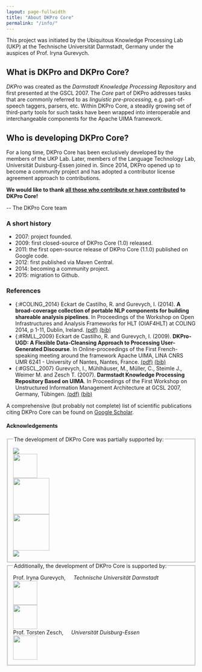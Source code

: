 ```yaml
---
layout: page-fullwidth
title: "About DKPro Core"
permalink: "/info/"
---
```


This project was initiated by the Ubiquitous Knowledge Processing Lab (UKP) at the Technische Universität Darmstadt, Germany under the auspices of Prof. Iryna Gurevych.

## What is DKPro and DKPro Core?

*DKPro* was created as the *Darmstadt Knowledge Processing Repository* and first presented at the GSCL 2007. The *Core* part of DKPro addresses tasks that are commonly referred to as *linguistic pre-processing*, e.g. part-of-speech taggers, parsers, etc. Within DKPro Core, a steadily growing set of third-party tools for such tasks have been wrapped into interoperable and interchangeable components for the Apache UIMA framework.

## Who is developing DKPro Core?

For a long time, DKPro Core has been exclusively developed by the members of the UKP Lab. Later, members of the Language Technology Lab, Universität Duisburg-Essen joined in. Since 2014, DKPro opened up to become a community project and has adopted a contributor license agreement approach to contributions.

**We would like to thank [all those who contribute or have contributed](http://github.com/dkpro/dkpro-core/blob/master/CONTRIBUTORS.txt) to DKPro Core!**

-- The DKPro Core team

### A short history

* 2007: project founded.
* 2009: first closed-source of DKPro Core (1.0) released.
* 2011: the first open-source release of DKPro Core (1.1.0) published on Google code.
* 2012: first published via Maven Central.
* 2014: becoming a community project.
* 2015: migration to Github.

### References

* {:#COLING_2014} Eckart de Castilho, R. and Gurevych, I. (2014). **A broad-coverage collection of portable NLP components for building shareable analysis pipelines**. In Proceedings of the Workshop on Open Infrastructures and Analysis Frameworks for HLT (OIAF4HLT) at COLING 2014, p 1-11, Dublin, Ireland. [(pdf)][COLING_2014_pdf] [(bib)][COLING_2014_bib]
* {:#RMLL_2009} Eckart de Castilho, R. and Gurevych, I. (2009). **DKPro-UGD: A Flexible Data-Cleansing Approach to Processing User-Generated Discourse**. In Online-proceedings of the First French-speaking meeting around the framework Apache UIMA, LINA CNRS UMR 6241 - University of Nantes, Nantes, France. [(pdf)][RMLL_2009_pdf] [(bib)][RMLL_2009_bib]
* {:#GSCL_2007} Gurevych, I., Mühlhäuser, M., Müller, C., Steimle J., Weimer M. and Zesch T. (2007). **Darmstadt Knowledge Processing Repository Based on UIMA**. In Proceedings of the First Workshop on Unstructured Information Management Architecture at GCSL 2007, Germany, Tübingen. [(pdf)][GSCL_2007_pdf] [(bib)][GSCL_2007_bib]

A comprehensive (but probably not complete) list of scientific publications citing DKPro Core can be found on [Google Scholar](http://scholar.google.de/scholar?q=%22DKPro+Core%22).


[COLING_2014_pdf]: https://www.aclweb.org/anthology/W/W14/W14-5201.pdf
[COLING_2014_bib]: https://www.aclweb.org/anthology/W/W14/W14-5201.bib

[RMLL_2009_pdf]: https://www.ukp.tu-darmstadt.de/fileadmin/user_upload/Group_UKP/publikationen/2009/rmll-uima-fr-2009.pdf
[RMLL_2009_bib]: https://www.ukp.tu-darmstadt.de/publications/details/?no_cache=1&tx_bibtex_pi1%5Bpub_id%5D=TUD-CS-2009-0078#

[GSCL_2007_pdf]: https://www.ukp.tu-darmstadt.de/fileadmin/user_upload/Group_UKP/publikationen/2007/gldv-uima-ukp.pdf
[GSCL_2007_bib]: https://www.ukp.tu-darmstadt.de/publications/details/?no_cache=1&tx_bibtex_pi1%5Bpub_id%5D=GurevychEtal2007dkpro0#

#### Acknowledgements

<fieldset class="row t20 b20" style="padding: 1em;">
  <legend>The development of DKPro Core was partially supported by:</legend>
  <div class="medium-4 columns"><img src="{{ site.urlimg }}/logos/bmbf.jpg"/></div>
  <div class="medium-4 columns"><img style="height: 64px" src="{{ site.urlimg }}/logos/dfg_logo_blau.jpg"/></div>
  <div class="medium-4 columns"><img style="height: 96px" src="{{ site.urlimg }}/logos/LOEWE.png"/></div>
  <div class="medium-4 columns"><img style="height: 96px" src="{{ site.urlimg }}/logos/LOGO CE_Vertical_EN_quadri_LR.png"/></div>
  <div class="medium-4 columns t20"><img src="{{ site.urlimg }}/logos/VWST_rgb_150.gif"/></div>
</fieldset>

<fieldset class="row t20 b20" style="padding: 1em;">
<legend>Additionally, the development of DKPro Core is supported by:</legend>
<div class="row">
  <div class="medium-6 columns">Prof. Iryna Gurevych,<br/><i>Technische Universität Darmstadt</i></div>
  <div class="medium-3 columns"><img style="height: 64px" src="{{ site.urlimg }}/logos/tud_logo.gif"/></div>
  <div class="medium-3 columns"><img style="height: 64px" src="{{ site.urlimg }}/logos/ukp-lab.png"/></div>
</div>

<div class="row t20">
  <div class="medium-6 columns">Prof. Torsten Zesch,<br/><i>Universität Duisburg-Essen</i></div>
  <div class="medium-6 columns"><img style="height: 64px" src="{{ site.urlimg }}/logos/logo_claim_en_rgb_72dpi.png"/></div>
</div>
</fieldset>

